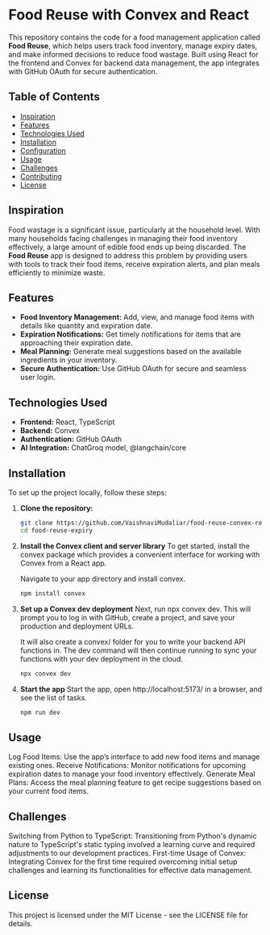 # Food Reuse with Convex and React

This repository contains the code for a food management application called **Food Reuse**, which helps users track food inventory, manage expiry dates, and make informed decisions to reduce food wastage. Built using React for the frontend and Convex for backend data management, the app integrates with GitHub OAuth for secure authentication.

## Table of Contents

- [Inspiration](#inspiration)
- [Features](#features)
- [Technologies Used](#technologies-used)
- [Installation](#installation)
- [Configuration](#configuration)
- [Usage](#usage)
- [Challenges](#challenges)
- [Contributing](#contributing)
- [License](#license)

## Inspiration

Food wastage is a significant issue, particularly at the household level. With many households facing challenges in managing their food inventory effectively, a large amount of edible food ends up being discarded. The **Food Reuse** app is designed to address this problem by providing users with tools to track their food items, receive expiration alerts, and plan meals efficiently to minimize waste.

## Features

- **Food Inventory Management:** Add, view, and manage food items with details like quantity and expiration date.
- **Expiration Notifications:** Get timely notifications for items that are approaching their expiration date.
- **Meal Planning:** Generate meal suggestions based on the available ingredients in your inventory.
- **Secure Authentication:** Use GitHub OAuth for secure and seamless user login.

## Technologies Used

- **Frontend:** React, TypeScript
- **Backend:** Convex
- **Authentication:** GitHub OAuth
- **AI Integration:** ChatGroq model, @langchain/core

## Installation

To set up the project locally, follow these steps:

1. **Clone the repository:**
   ```bash
   git clone https://github.com/VaishnaviMudaliar/food-reuse-convex-react.git
   cd food-reuse-expiry
2. **Install the Convex client and server library**
   To get started, install the convex package which provides a convenient interface for working with Convex from a React app.
   
   Navigate to your app directory and install convex.
   
   ```bash
   npm install convex

4. **Set up a Convex dev deployment**
   Next, run npx convex dev. This will prompt you to log in with GitHub, create a project, and save your production and deployment URLs.
   
   It will also create a convex/ folder for you to write your backend API functions in. The dev command will then continue running to sync your functions with your dev deployment in the cloud.
   
   ```bash
   npx convex dev

5. **Start the app**
   Start the app, open http://localhost:5173/ in a browser, and see the list of tasks.

   ```bash
   npm run dev

## Usage
Log Food Items: Use the app’s interface to add new food items and manage existing ones.
Receive Notifications: Monitor notifications for upcoming expiration dates to manage your food inventory effectively.
Generate Meal Plans: Access the meal planning feature to get recipe suggestions based on your current food items.

## Challenges
Switching from Python to TypeScript: Transitioning from Python's dynamic nature to TypeScript's static typing involved a learning curve and required adjustments to our development practices.
First-time Usage of Convex: Integrating Convex for the first time required overcoming initial setup challenges and learning its functionalities for effective data management.

## License
This project is licensed under the MIT License - see the LICENSE file for details.


